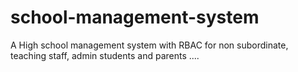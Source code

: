 # school-management-system
A High school management system with RBAC for non subordinate, teaching staff, admin students and parents ....
